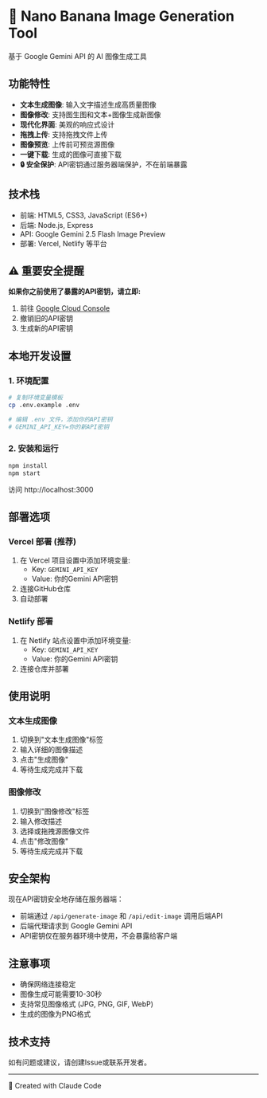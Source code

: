 # 🍌 Nano Banana Image Generation Tool

基于 Google Gemini API 的 AI 图像生成工具

## 功能特性

- **文本生成图像**: 输入文字描述生成高质量图像
- **图像修改**: 支持图生图和文本+图像生成新图像
- **现代化界面**: 美观的响应式设计
- **拖拽上传**: 支持拖拽文件上传
- **图像预览**: 上传前可预览源图像
- **一键下载**: 生成的图像可直接下载
- **🔒 安全保护**: API密钥通过服务器端保护，不在前端暴露

## 技术栈

- 前端: HTML5, CSS3, JavaScript (ES6+)
- 后端: Node.js, Express  
- API: Google Gemini 2.5 Flash Image Preview
- 部署: Vercel, Netlify 等平台

## ⚠️ 重要安全提醒

**如果你之前使用了暴露的API密钥，请立即:**
1. 前往 [Google Cloud Console](https://console.cloud.google.com/apis/credentials)
2. 撤销旧的API密钥
3. 生成新的API密钥

## 本地开发设置

### 1. 环境配置
```bash
# 复制环境变量模板
cp .env.example .env

# 编辑 .env 文件，添加你的API密钥
# GEMINI_API_KEY=你的新API密钥
```

### 2. 安装和运行
```bash
npm install
npm start
```

访问 http://localhost:3000

## 部署选项

### Vercel 部署 (推荐)
1. 在 Vercel 项目设置中添加环境变量:
   - Key: `GEMINI_API_KEY`
   - Value: 你的Gemini API密钥
2. 连接GitHub仓库
3. 自动部署

### Netlify 部署
1. 在 Netlify 站点设置中添加环境变量:
   - Key: `GEMINI_API_KEY` 
   - Value: 你的Gemini API密钥
2. 连接仓库并部署

## 使用说明

### 文本生成图像
1. 切换到"文本生成图像"标签
2. 输入详细的图像描述
3. 点击"生成图像"
4. 等待生成完成并下载

### 图像修改
1. 切换到"图像修改"标签
2. 输入修改描述
3. 选择或拖拽源图像文件
4. 点击"修改图像"
5. 等待生成完成并下载

## 安全架构

现在API密钥安全地存储在服务器端：
- 前端通过 `/api/generate-image` 和 `/api/edit-image` 调用后端API
- 后端代理请求到 Google Gemini API
- API密钥仅在服务器环境中使用，不会暴露给客户端

## 注意事项

- 确保网络连接稳定
- 图像生成可能需要10-30秒
- 支持常见图像格式 (JPG, PNG, GIF, WebP)
- 生成的图像为PNG格式

## 技术支持

如有问题或建议，请创建Issue或联系开发者。

---

🤖 Created with Claude Code

<!-- Last updated: 2025年 8月28日 星期四 20时45分18秒 CST -->
